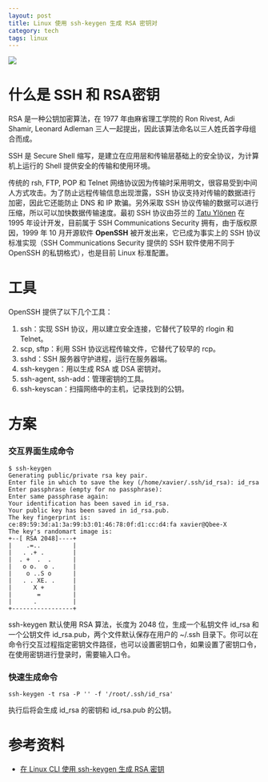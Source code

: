 ```yaml
---
layout: post
title: Linux 使用 ssh-keygen 生成 RSA 密钥对
category: tech
tags: linux
---
```

![](https://cdn.kelu.org/blog/tags/linux.jpg)



# 什么是 SSH 和 RSA密钥

RSA 是一种公钥加密算法，在 1977 年由麻省理工学院的 Ron Rivest, Adi Shamir, Leonard Adleman 三人一起提出，因此该算法命名以三人姓氏首字母组合而成。

SSH 是 Secure Shell 缩写，是建立在应用层和传输层基础上的安全协议，为计算机上运行的 Shell 提供安全的传输和使用环境。

传统的 rsh, FTP, POP 和 Telnet 网络协议因为传输时采用明文，很容易受到中间人方式攻击。为了防止远程传输信息出现泄露，SSH 协议支持对传输的数据进行加密，因此它还能防止 DNS 和 IP 欺骗。另外采取 SSH 协议传输的数据可以进行压缩，所以可以加快数据传输速度。最初 SSH 协议由芬兰的 [Tatu Ylönen](http://zh.wikipedia.org/wiki/Tatu_Yl%C3%B6nen) 在 1995 年设计开发，目前属于 SSH Communications Security 拥有，由于版权原因，1999 年 10 月开源软件 **OpenSSH** 被开发出来，它已成为事实上的 SSH 协议标准实现（SSH Communications Security 提供的 SSH 软件使用不同于 OpenSSH 的私钥格式），也是目前 Linux 标准配置。

# 工具

OpenSSH 提供了以下几个工具：

1. ssh：实现 SSH 协议，用以建立安全连接，它替代了较早的 rlogin 和 Telnet。
2. scp, sftp：利用 SSH 协议远程传输文件，它替代了较早的 rcp。
3. sshd：SSH 服务器守护进程，运行在服务器端。
4. ssh-keygen：用以生成 RSA 或 DSA 密钥对。
5. ssh-agent, ssh-add：管理密钥的工具。
6. ssh-keyscan：扫描网络中的主机，记录找到的公钥。

# 方案

### 交互界面生成命令

```
$ ssh-keygen
Generating public/private rsa key pair.
Enter file in which to save the key (/home/xavier/.ssh/id_rsa): id_rsa
Enter passphrase (empty for no passphrase): 
Enter same passphrase again: 
Your identification has been saved in id_rsa.
Your public key has been saved in id_rsa.pub.
The key fingerprint is:
ce:89:59:3d:a1:3a:99:b3:01:46:78:0f:d1:cc:d4:fa xavier@Qbee-X
The key's randomart image is:
+--[ RSA 2048]----+
|    .=..         |
|   . .+ .        |
|  . +  .  .      |
|   o o.  o .     |
|    o ..S o      |
|   . . XE. .     |
|      X +        |
|       =         |
|      .          |
+-----------------+
```

ssh-keygen 默认使用 RSA 算法，长度为 2048 位，生成一个私钥文件 id_rsa 和一个公钥文件 id_rsa.pub，两个文件默认保存在用户的 ~/.ssh 目录下。你可以在命令行交互过程指定密钥文件路径，也可以设置密钥口令，如果设置了密钥口令，在使用密钥进行登录时，需要输入口令。

### 快速生成命令

```
ssh-keygen -t rsa -P '' -f '/root/.ssh/id_rsa'
```

执行后将会生成 id_rsa 的密钥和 id_rsa.pub 的公钥。



# 参考资料

* [在 Linux CLI 使用 ssh-keygen 生成 RSA 密钥](https://www.cnblogs.com/ifantastic/p/3984150.html)